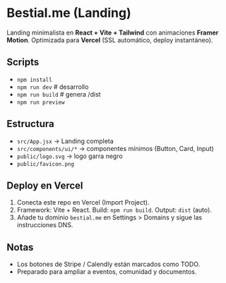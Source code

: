 # Bestial.me (Landing)

Landing minimalista en **React + Vite + Tailwind** con animaciones **Framer Motion**.
Optimizada para **Vercel** (SSL automático, deploy instantáneo).

## Scripts
- `npm install`
- `npm run dev`   # desarrollo
- `npm run build` # genera /dist
- `npm run preview`

## Estructura
- `src/App.jsx`   -> Landing completa
- `src/components/ui/*` -> componentes mínimos (Button, Card, Input)
- `public/logo.svg` -> logo garra negro
- `public/favicon.png`

## Deploy en Vercel
1. Conecta este repo en Vercel (Import Project).
2. Framework: Vite + React. Build: `npm run build`. Output: `dist` (auto).
3. Añade tu dominio `bestial.me` en Settings > Domains y sigue las instrucciones DNS.

## Notas
- Los botones de Stripe / Calendly están marcados como TODO.
- Preparado para ampliar a eventos, comunidad y documentos.
